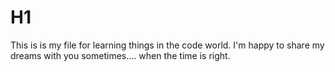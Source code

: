 # H1

This is is my file for learning things in the code world. I'm happy to share my dreams with you sometimes.... when the time is right.